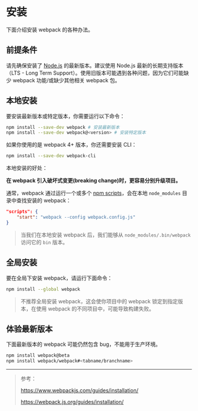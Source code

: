 # 安装

下面介绍安装 webpack 的各种办法。

## 前提条件

请先确保安装了 [Node.js](https://nodejs.org/en/) 的最新版本。建议使用 Node.js 最新的长期支持版本（LTS - Long Term Support）。使用旧版本可能遇到各种问题，因为它们可能缺少 webpack 功能/或缺少其他相关 webpack 包。

## 本地安装

要安装最新版本或特定版本，你需要运行以下命令：

``` bash
npm install --save-dev webpack # 安装最新版本
npm install --save-dev webpack@<version> # 安装特定版本
```

如果你使用的是 webpack 4+ 版本，你还需要安装 CLI：

``` bash
npm install --save-dev webpack-cli
```

本地安装的好处：

**在 webpack 引入破坏式变更(breaking change)时，更容易分别升级项目。**

通常，webpack 通过运行一个或多个 [npm scripts](https://docs.npmjs.com/misc/scripts)，会在本地 `node_modules` 目录中查找安装的 webpack：

``` json
"scripts": {
    "start": "webpack --config webpack.config.js"
}
```

> 当我们在本地安装 webpack 后，我们能够从 `node_modules/.bin/webpack` 访问它的 `bin` 版本。

## 全局安装

要在全局下安装 webpack，请运行下面命令：

``` bash
npm install --global webpack
```

> 不推荐全局安装 webpack，这会使你项目中的 webpack 锁定到指定版本，在使用 webpack 的不同项目中，可能导致构建失败。

## 体验最新版本

下面最新版本的 webpack 可能仍然包含 bug，不能用于生产环境。

``` bash
npm install webpack@beta
npm install webpack/webpack#<tabname/branchname>
```

----

> 参考：
>
> https://www.webpackjs.com/guides/installation/
>
> https://webpack.js.org/guides/installation/

